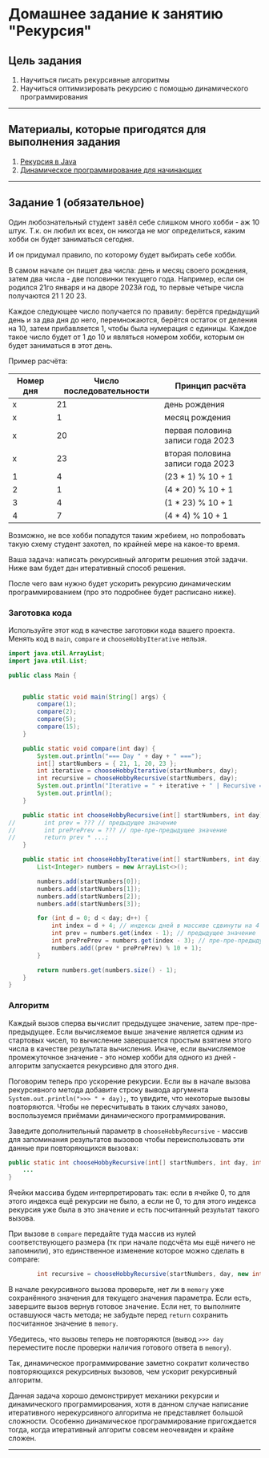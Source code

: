 # Домашнее задание к занятию "Рекурсия"

## Цель задания

1. Научиться писать рекурсивные алгоритмы
2. Научиться оптимизировать рекурсию с помощью динамического программирования

------

## Материалы, которые пригодятся для выполнения задания

1. [Рекурсия в Java](https://javarush.com/groups/posts/1895-rekursija-v-java)
2. [Динамическое программирование для начинающих](https://tproger.ru/articles/dynprog-starters/)

------

## Задание 1 (обязательное)

Один любознательный студент завёл себе слишком много хобби - аж 10 штук.
Т.к. он любил их всех, он никогда не мог определиться, каким хобби он будет заниматься сегодня.

И он придумал правило, по которому будет выбирать себе хобби.

В самом начале он пишет два числа: день и месяц своего рождения, затем два числа - две половинки текущего года.
Например, если он родился 21го января и на дворе 2023й год, то первые четыре числа получаются 21 1 20 23.

Каждое следующее число получается по правилу: берётся предыдущий день и за два дня до него, перемножаются, берётся остаток от деления на 10, затем прибавляется 1, чтобы была нумерация с единицы.
Каждое такое число будет от 1 до 10 и являться номером хобби, которым он будет заниматься в этот день.

Пример расчёта:

| Номер дня | Число последовательности | Принцип расчёта |
| --- | --- | --- |
| x | 21 | день рождения |
| x | 1 | месяц рождения |
| x | 20 | первая половина записи года 2023 |
| x | 23 | вторая половина записи года 2023 |
| 1 | 4 | (23 * 1) % 10 + 1 |
| 2 | 1 | (4 * 20) % 10 + 1 |
| 3 | 4 | (1 * 23) % 10 + 1 |
| 4 | 7 | (4 * 4) % 10 + 1 |

Возможно, не все хобби попадутся таким жребием, но попробовать такую схему студент захотел, по крайней мере на какое-то время.

Ваша задача: написать рекурсивный алгоритм решения этой задачи.
Ниже вам будет дан итеративный способ решения.

После чего вам нужно будет ускорить рекурсию динамическим программированием (про это подробнее будет расписано ниже).


### Заготовка кода
Используйте этот код в качестве заготовки кода вашего проекта. Менять код в `main`, `compare` и `chooseHobbyIterative` нельзя.

```java
import java.util.ArrayList;
import java.util.List;

public class Main {


    public static void main(String[] args) {
        compare(1);
        compare(2);
        compare(5);
        compare(15);
    }

    public static void compare(int day) {
        System.out.println("=== Day " + day + " ===");
        int[] startNumbers = { 21, 1, 20, 23 };
        int iterative = chooseHobbyIterative(startNumbers, day);
        int recursive = chooseHobbyRecursive(startNumbers, day);
        System.out.println("Iterative = " + iterative + " | Recursive = " + recursive);
        System.out.println();
    }

    public static int chooseHobbyRecursive(int[] startNumbers, int day) {
//        int prev = ??? // предыдущее значение
//        int prePrePrev = ??? // пре-пре-предыдущее значение
//        return prev * ...;
    }

    public static int chooseHobbyIterative(int[] startNumbers, int day) {
        List<Integer> numbers = new ArrayList<>();

        numbers.add(startNumbers[0]);
        numbers.add(startNumbers[1]);
        numbers.add(startNumbers[2]);
        numbers.add(startNumbers[3]);

        for (int d = 0; d < day; d++) {
            int index = d + 4; // индексы дней в массиве сдвинуты на 4
            int prev = numbers.get(index - 1); // предыдущее значение
            int prePrePrev = numbers.get(index - 3); // пре-пре-предыдущее значение
            numbers.add((prev * prePrePrev) % 10 + 1);
        }

        return numbers.get(numbers.size() - 1);
    }
}
```

### Алгоритм

Каждый вызов сперва вычислит предыдущее значение, затем пре-пре-предыдущее.
Если вычисляемое выше значение является одним из стартовых чисел, то вычисление завершается простым взятием этого числа в качестве результата вычисления.
Иначе, если вычисляемое промежуточное значение - это номер хобби для одного из дней - алгоритм запускается рекурсивно для этого дня.

Поговорим теперь про ускорение рекурсии.
Если вы в начале вызова рекурсивного метода добавите строку вывода аргумента `System.out.println(">>> " + day);`, то увидите, что некоторые вызовы повторяются. Чтобы не пересчитывать в таких случаях заново, воспользуемся приёмами динамического программирования.

Заведите дополнительный параметр в `chooseHobbyRecursive` - массив для запоминания результатов вызовов чтобы переиспользовать эти данные при повторяющихся вызовах:
```java
public static int chooseHobbyRecursive(int[] startNumbers, int day, int[] memory) {
    ...
}
```

Ячейки массива будем интерпретировать так: если в ячейке 0, то для этого индекса ещё рекурсии не было, а если не 0, то для этого индекса рекурсия уже была в это значение и есть посчитанный результат такого вызова.

При вызове в `compare` передайте туда массив из нулей соответствующего размера (тк при начале подсчёта мы ещё ничего не запомнили), это единственное изменение которое можно сделать в compare:
```java
        int recursive = chooseHobbyRecursive(startNumbers, day, new int[day]);
```

В начале рекурсивного вызова проверьте, нет ли в `memory` уже сохранённого значения для текущего значения параметра.
Если есть, завершите вызов вернув готовое значение.
Если нет, то выполните оставшуюся часть метода; не забудьте перед `return` сохранить посчитанное значение в `memory`.

Убедитесь, что вызовы теперь не повторяются (вывод `>>> day` переместите после проверки наличия готового ответа в `memory`).

Так, динамическое программирование заметно сократит количество повторяющихся рекурсивных вызовов, чем ускорит рекурсивный алгоритм.

Данная задача хорошо демонстрирует механики рекурсии и динамического программирования, хотя в данном случае написание итеративного нерекурсивного алгоритма не представляет большой сложности. Особенно динамическое программирование пригождается тогда, когда итеративный алгоритм совсем неочевиден и крайне сложен.

------